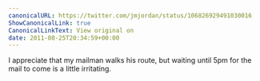 ```yaml
---
canonicalURL: https://twitter.com/jmjordan/status/106826929491030016
ShowCanonicalLink: true
CanonicalLinkText: View original on
date: 2011-08-25T20:34:59+00:00
---
```

I appreciate that my mailman walks his route, but waiting until 5pm for the mail to come is a little irritating.
